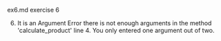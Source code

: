 ex6.md
exercise 6

6. It is an Argument Error there is not enough arguments in the method 'calculate_product' line 4. You only entered one argument out of two.